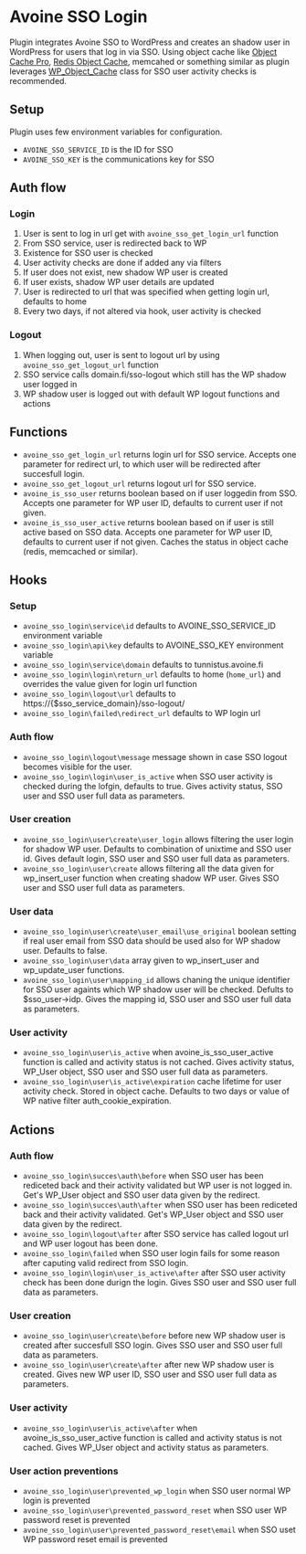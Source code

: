 # Avoine SSO  Login

Plugin integrates Avoine SSO to WordPress and creates an shadow user in WordPress for users that log in via SSO. Using object cache like [Object Cache Pro](https://objectcache.pro), [Redis Object Cache](https://wordpress.org/plugins/redis-cache/), memcahed or something similar as plugin leverages [WP_Object_Cache](https://developer.wordpress.org/reference/classes/wp_object_cache/) class for SSO user activity checks is recommended.

## Setup

Plugin uses few environment variables for configuration.

* `AVOINE_SSO_SERVICE_ID` is the ID for SSO
* `AVOINE_SSO_KEY` is the communications key for SSO

## Auth flow

### Login
1. User is sent to log in url get with `avoine_sso_get_login_url` function
2. From SSO service, user is redirected back to WP
  1. Existence for SSO user is checked
  2. User activity checks are done if added any via filters
  3. If user does not exist, new shadow WP user is created
  4. If user exists, shadow WP user details are updated
  5. User is redirected to url that was specified when getting login url, defaults to home
3. Every two days, if not altered via hook, user activity is checked

### Logout
1. When logging out, user is sent to logout url by using `avoine_sso_get_logout_url` function
2. SSO service calls domain.fi/sso-logout which still has the WP shadow user logged in
3. WP shadow user is logged out with default WP logout functions and actions

## Functions

* `avoine_sso_get_login_url` returns login url for SSO service. Accepts one parameter for redirect url, to which user will be redirected after succesfull login.
* `avoine_sso_get_logout_url` returns logout url for SSO service.
* `avoine_is_sso_user` returns boolean based on if user loggedin from SSO. Accepts one parameter for WP user ID, defaults to current user if not given.
* `avoine_is_sso_user_active` returns boolean based on if user is still active based on SSO data. Accepts one parameter for WP user ID, defaults to current user if not given. Caches the status in object cache (redis, memcached or similar).

## Hooks

### Setup
* `avoine_sso_login\service\id` defaults to AVOINE_SSO_SERVICE_ID environment variable
* `avoine_sso_login\api\key` defaults to AVOINE_SSO_KEY environment variable
* `avoine_sso_login\service\domain` defaults to tunnistus.avoine.fi
* `avoine_sso_login\login\return_url` defaults to home (`home_url`) and overrides the value given for login url function
* `avoine_sso_login\logout\url` defaults to https://{$sso_service_domain}/sso-logout/
* `avoine_sso_login\failed\redirect_url` defaults to WP login url

### Auth flow
* `avoine_sso_login\logout\message` message shown in case SSO logout becomes visible for the user.
* `avoine_sso_login\login\user_is_active` when SSO user activity is checked during the lofgin, defaults to true. Gives activity status, SSO user and SSO user full data as parameters.

### User creation
* `avoine_sso_login\user\create\user_login` allows filtering the user login for shadow WP user. Defaults to combination of unixtime and SSO user id. Gives default login, SSO user and SSO user full data as parameters.
* `avoine_sso_login\user\create` allows filtering all the data given for wp_insert_user function when creating shadow WP user. Gives SSO user and SSO user full data as parameters.

### User data
* `avoine_sso_login\user\create\user_email\use_original` boolean setting if real user email from SSO data should be used also for WP shadow user. Defaults to false.
* `avoine_sso_login\user\data` array given to wp_insert_user and wp_update_user functions.
* `avoine_sso_login\user\mapping_id` allows chaning the unique identifier for SSO user againts which WP shadow user will be checked. Defults to $sso_user->idp. Gives the mapping id, SSO user and SSO user full data as parameters.

### User activity
* `avoine_sso_login\user\is_active` when avoine_is_sso_user_active function is called and activity status is not cached. Gives activity status, WP_User object, SSO user and SSO user full data as parameters.
* `avoine_sso_login\user\is_active\expiration` cache lifetime for user activity check. Stored in object cache. Defaults to two days or value of WP native filter auth_cookie_expiration.

## Actions

### Auth flow
* `avoine_sso_login\succes\auth\before` when SSO user has been rediceted back and their activity validated but WP user is not logged in. Get's WP_User object and SSO user data given by the redirect.
* `avoine_sso_login\succes\auth\after` when SSO user has been rediceted back and their activity validated. Get's WP_User object and SSO user data given by the redirect.
* `avoine_sso_login\logout\after` after SSO service has called logout url and WP user logout has been done.
* `avoine_sso_login\failed` when SSO user login fails for some reason after caputing valid redirect from SSO login.
* `avoine_sso_login\login\user_is_active\after` after SSO user activity check has been done durign the login. Gives SSO user and SSO user full data as parameters.

### User creation
* `avoine_sso_login\user\create\before` before new WP shadow user is created after succesfull SSO login. Gives SSO user and SSO user full data as parameters.
* `avoine_sso_login\user\create\after` after new WP shadow user is created. Gives new WP user ID, SSO user and SSO user full data as parameters.

### User activity
* `avoine_sso_login\user\is_active\after` when avoine_is_sso_user_active function is called and activity status is not cached. Gives WP_User object and activity status as parameters.

### User action preventions
* `avoine_sso_login\user\prevented_wp_login` when SSO user normal WP login is prevented
* `avoine_sso_login\user\prevented_password_reset` when SSO user WP password reset is prevented
* `avoine_sso_login\user\prevented_password_reset\email` when SSO uset WP password reset email is prevented
